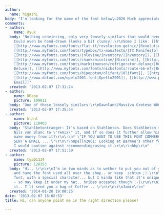 ```yaml
---
author:
  name: higashi
body: "I'm looking for the name of the font below\u2026 Much appreciated, thank you.[img:sites/default/files/old-images/posters_6744.jpeg]"
comments:
- author:
    name: Ryuk
  body: "Nothing convincing, only very loosely similars that would need customization.
    Could even be hand-drawn (looks a bit clumsy).\r\nSome I like: [[http://www.myfonts.com/fonts/urw/saa/|Saa]],
    [[http://www.myfonts.com/fonts/flat-it/revolution-gothic/|Revolution Gothic]],
    [[http://www.myfonts.com/fonts/typebox/tx-manifesto/|TX Manifesto]], [[http://www.myfonts.com/fonts/latinotype/mazurquica/|Mazurquica]],
    [[http://www.myfonts.com/fonts/jnlevine/inventory/|Inventory]], [[http://www.myfonts.com/fonts/jnlevine/canby/|Canby]],
    [[http://www.myfonts.com/fonts/chank/nicotine/|Nicotine]], [[http://www.myfonts.com/fonts/coniglio/nomad/|Nomad]],
    [[http://www.myfonts.com/fonts/marksimonson/refrigerator-deluxe/|Refrigerator
    Deluxe]], [[http://www.myfonts.com/fonts/nicksfonts/route-66-nf/|Route 66]], [[http://www.myfonts.com/fonts/chank/liquorstore/|Liquorstore]],
    [[http://www.myfonts.com/fonts/hipopotam/olifant/|Olifant]], [[http://www.dafont.com/stahlbetontraeger.font|Stahlbetontraeger]],
    [[http://www.dafont.com/opeln2001.font|Opelln2001]], [[http://www.peter-wiegel.de/Fonts/index.html|Berlin
    Email]]"
  created: '2013-02-07 17:31:24'
- author:
    name: DPape
    picture: 109811
  body: "One of those loosely similars:\r\nDawnland/Massiva Grotesq W00 Q\r\n[[http://www.fonts.com/font/dawnland/massiva-grotesq]][img:sites/default/files/old-images/molt1_4893.jpg]"
  created: '2013-02-07 17:35:54'
- author:
    name: hrant
    picture: 110403
  body: "Stahlbetontraeger: It's based on Stahlbeton. Does Stahlbeton's license allow
    Nils von Blanc to \"remix\" it, and if so does it further allow him to apparently*
    make money from it?\r\n\r\n* \"IF YOU WANT TO USE THIS FONT COMMERCIAL: PLEASE
    SENT A EMAIL ....\"\r\n\r\nOpelln2001: Looking at Barmee's other fonts on Dafont,
    I would caution against recommending/using it.\r\n\r\nhhp\r\n"
  created: '2013-02-07 17:51:59'
- author:
    name: typ01134
    picture: 128353
  body: "Hi.. \r\n\r\nI'm in two minds as to wether to put you out of your misery..
    and have the font used all over the shop.. or keep  schtum ;).\r\n\r\nIt is a
    font, with a special character... but I kinda like that it's unique at the moment
    - so may keep it under my hat.. bribes accepted though ;-)\r\n\r\nIf anyone gets
    it.. I'll send you a bag of Coffee .. \r\n\r\n\r\nJamie\r\n"
  created: '2014-01-20 19:00:25'
date: '2013-02-07 16:08:53'
title: Hi, can anyone point me in the right direction please?

---
```

